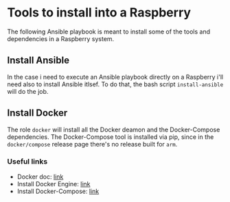 # Tools to install into a Raspberry
The following Ansible playbook is meant to install some of the tools and dependencies in a Raspberry system.

## Install Ansible
In the  case i need to execute an Ansible playbook directly on a Raspberry i'll need also to install Ansible itlsef.
To do that, the bash script `install-ansible` will do the job.

## Install Docker
The role `docker` will install all the Docker deamon and the Docker-Compose dependencies. 
The Docker-Compose tool is installed via pip, since in the `docker/compose` release page there's no release built for `arm`.

### Useful links
- Docker doc: [link](https://docs.docker.com/engine/install/debian/)
- Install Docker Engine: [link](https://docs.docker.com/engine/install/ubuntu/)
- Install Docker-Compose: [link](https://docs.docker.com/compose/install/)
